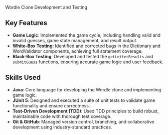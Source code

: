 Wordle Clone Development and Testing

## Key Features
- **Game Logic**: Implemented the game cycle, including handling valid and invalid guesses, game state management, and result output.
- **White-Box Testing**: Identified and corrected bugs in the Dictionary and WordValidator components, achieving full statement coverage.
- **Black-Box Testing**: Developed and tested the `getLetterResults` and `submitGuess` functions, ensuring accurate game logic and user feedback.

## Skills Used
- **Java**: Core language for developing the Wordle clone and implementing game logic.
- **JUnit 5**: Designed and executed a suite of unit tests to validate game functionality and ensure correctness.
- **Test-Driven Development (TDD)**: Used TDD principles to build robust, maintainable code with thorough test coverage.
- **Git & GitHub**: Managed version control, branching, and collaborative development using industry-standard practices.


